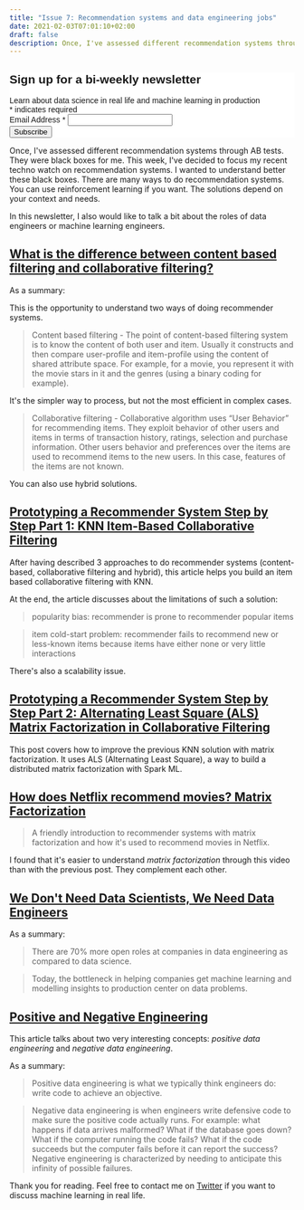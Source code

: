 ```yaml
---
title: "Issue 7: Recommendation systems and data engineering jobs"
date: 2021-02-03T07:01:10+02:00
draft: false
description: Once, I've assessed different recommendation systems through AB tests. They were black boxes for me. I've decided to focus my recent techno watch on recommendation systems. I wanted to understand better these black boxes. There are many ways to do recommendation systems. The solutions depend on your context and needs. In this newsletter, I also would like to talk a bit about the roles of data engineers or machine learning engineers.
---
```


<!-- Begin Mailchimp Signup Form -->
<link href="//cdn-images.mailchimp.com/embedcode/classic-10_7.css" rel="stylesheet" type="text/css">
<style type="text/css">
	#mc_embed_signup{background:#fff; clear:left; font:14px Helvetica,Arial,sans-serif; }
	/* Add your own Mailchimp form style overrides in your site stylesheet or in this style block.
	   We recommend moving this block and the preceding CSS link to the HEAD of your HTML file. */
</style>
<div id="mc_embed_signup">
<form action="https://github.us7.list-manage.com/subscribe/post?u=2170356f90245aa31be7ff655&amp;id=aabf54b022" method="post" id="mc-embedded-subscribe-form" name="mc-embedded-subscribe-form" class="validate" target="_blank" novalidate>
    <div id="mc_embed_signup_scroll">
	<h2>Sign up for a bi-weekly newsletter</h2>
    <div>Learn about data science in real life and machine learning in production</div>
<div class="indicates-required"><span class="asterisk">*</span> indicates required</div>
<div class="mc-field-group">
	<label for="mce-EMAIL">Email Address  <span class="asterisk">*</span>
</label>
	<input type="email" value="" name="EMAIL" class="required email" id="mce-EMAIL">
</div>
	<div id="mce-responses" class="clear">
		<div class="response" id="mce-error-response" style="display:none"></div>
		<div class="response" id="mce-success-response" style="display:none"></div>
	</div>    <!-- real people should not fill this in and expect good things - do not remove this or risk form bot signups-->
    <div style="position: absolute; left: -5000px;" aria-hidden="true"><input type="text" name="b_2170356f90245aa31be7ff655_aabf54b022" tabindex="-1" value=""></div>
    <div class="clear"><input type="submit" value="Subscribe" name="subscribe" id="mc-embedded-subscribe" class="button"></div>
    </div>
</form>
</div>

Once, I've assessed different recommendation systems through AB tests. They were black boxes for me. This week, I've decided to focus my recent techno watch on recommendation systems. I wanted to understand better these black boxes. There are many ways to do recommendation systems. You can use reinforcement learning if you want. The solutions depend on your context and needs.

In this newsletter, I also would like to talk a bit about the roles of data engineers or machine learning engineers.

## [What is the difference between content based filtering and collaborative filtering?](https://www.quora.com/What-is-the-difference-between-content-based-filtering-and-collaborative-filtering)

As a summary:

This is the opportunity to understand two ways of doing recommender systems.

> Content based filtering - The point of content-based filtering system is to know the content of both user and item. Usually it constructs and then compare user-profile and item-profile using the content of shared attribute space. For example, for a movie, you represent it with the movie stars in it and the genres (using a binary coding for example).

It's the simpler way to process, but not the most efficient in complex cases.

> Collaborative filtering - Collaborative algorithm uses “User Behavior” for recommending items. They exploit behavior of other users and items in terms of transaction history, ratings, selection and purchase information. Other users behavior and preferences over the items are used to recommend items to the new users. In this case, features of the items are not known.

You can also use hybrid solutions.

## [Prototyping a Recommender System Step by Step Part 1: KNN Item-Based Collaborative Filtering](https://towardsdatascience.com/prototyping-a-recommender-system-step-by-step-part-1-knn-item-based-collaborative-filtering-637969614ea)

After having described 3 approaches to do recommender systems (content-based, collaborative filtering and hybrid), this article helps you build an item based collaborative filtering with KNN. 

At the end, the article discusses about the limitations of such a solution:

> popularity bias: recommender is prone to recommender popular items

> item cold-start problem: recommender fails to recommend new or less-known items because items have either none or very little interactions

There's also a scalability issue.

## [Prototyping a Recommender System Step by Step Part 2: Alternating Least Square (ALS) Matrix Factorization in Collaborative Filtering](https://towardsdatascience.com/prototyping-a-recommender-system-step-by-step-part-2-alternating-least-square-als-matrix-4a76c58714a1)

This post covers how to improve the previous KNN solution with matrix factorization. It uses ALS (Alternating Least Square), a way to build a distributed matrix factorization with Spark ML.

## [How does Netflix recommend movies? Matrix Factorization](https://www.youtube.com/watch?v=ZspR5PZemcs)
> A friendly introduction to recommender systems with matrix factorization and how it's used to recommend movies in Netflix.

I found that it's easier to understand *matrix factorization* through this video than with the previous post. They complement each other.

## [We Don't Need Data Scientists, We Need Data Engineers](https://www.mihaileric.com/posts/we-need-data-engineers-not-data-scientists/)

As a summary:

> There are 70% more open roles at companies in data engineering as compared to data science.

> Today, the bottleneck in helping companies get machine learning and modelling insights to production center on data problems.

## [Positive and Negative Engineering](https://medium.com/the-prefect-blog/positive-and-negative-data-engineering-a02cb497583d)

This article talks about two very interesting concepts: *positive data engineering* and *negative data engineering*.
    
As a summary:
    
> Positive data engineering is what we typically think engineers do: write code to achieve an objective.
    
> Negative data engineering is when engineers write defensive code to make sure the positive code actually runs. For example: what happens if data arrives malformed? What if the database goes down? What if the computer running the code fails? What if the code succeeds but the computer fails before it can report the success? Negative engineering is characterized by needing to anticipate this infinity of possible failures.

Thank you for reading. Feel free to contact me on [Twitter](https://twitter.com/saby_nastasia) if you want to discuss machine learning in real life.
